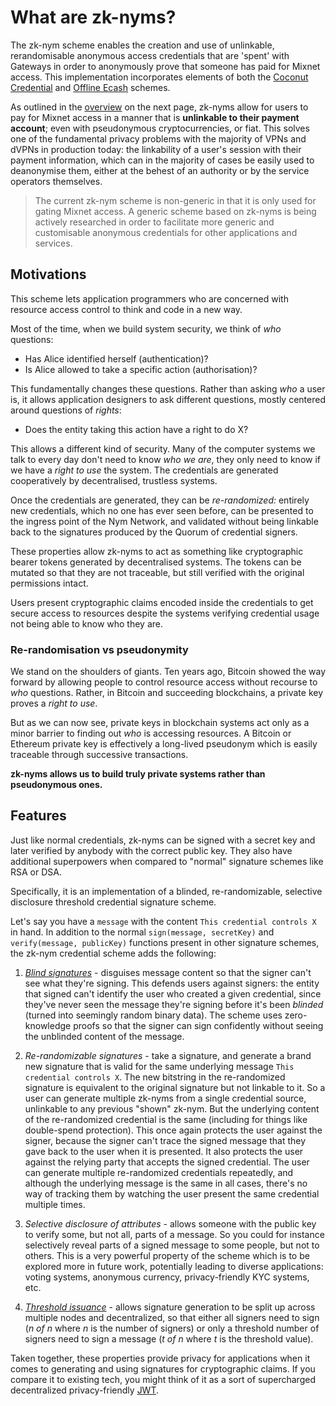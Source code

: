 # What are zk-nyms?

The zk-nym scheme enables the creation and use of unlinkable, rerandomisable anonymous access credentials that are 'spent' with Gateways in order to anonymously prove that someone has paid for Mixnet access. This implementation incorporates elements of both the [Coconut Credential](./coconut.md) and [Offline Ecash](https://arxiv.org/pdf/2303.08221) schemes.

As outlined in the [overview](./zknym-overview.md) on the next page, zk-nyms allow for users to pay for Mixnet access in a manner that is **unlinkable to their payment account**; even with pseudonymous cryptocurrencies, or fiat. This solves one of the fundamental privacy problems with the majority of VPNs and dVPNs in production today: the linkability of a user's session with their payment information, which can in the majority of cases be easily used to deanonymise them, either at the behest of an authority or by the service operators themselves.

> The current zk-nym scheme is non-generic in that it is only used for gating Mixnet access. A generic scheme based on zk-nyms is being actively researched in order to facilitate more generic and customisable anonymous credentials for other applications and services.

## Motivations
This scheme lets application programmers who are concerned with resource access control to think and code in a new way.

Most of the time, when we build system security, we think of _who_ questions:

- Has Alice identified herself (authentication)?
- Is Alice allowed to take a specific action (authorisation)?

This fundamentally changes these questions. Rather than asking _who_ a user is, it allows application designers to ask different questions, mostly centered around questions of _rights_:

- Does the entity taking this action have a right to do X?

This allows a different kind of security. Many of the computer systems we talk to every day don't need to know _who we are_, they only need to know if we have a _right to use_ the system. The credentials are generated cooperatively by decentralised, trustless systems.

Once the credentials are generated, they can be _re-randomized:_ entirely new credentials, which no one has ever seen before, can be presented to the ingress point of the Nym Network, and validated without being linkable back to the signatures produced by the Quorum of credential signers.

These properties allow zk-nyms to act as something like cryptographic bearer tokens generated by decentralised systems. The tokens can be mutated so that they are not traceable, but still verified with the original permissions intact.

Users present cryptographic claims encoded inside the credentials to get secure access to resources despite the systems verifying credential usage not being able to know who they are.

### Re-randomisation vs pseudonymity
We stand on the shoulders of giants. Ten years ago, Bitcoin showed the way forward by allowing people to control resource access without recourse to _who_ questions. Rather, in Bitcoin and succeeding blockchains, a private key proves a _right to use_.

But as we can now see, private keys in blockchain systems act only as a minor barrier to finding out _who_ is accessing resources. A Bitcoin or Ethereum private key is effectively a long-lived pseudonym which is easily traceable through successive transactions.

**zk-nyms allows us to build truly private systems rather than pseudonymous ones.**

## Features
Just like normal credentials, zk-nyms can be signed with a secret key and later verified by anybody with the correct public key. They also have additional superpowers when compared to "normal" signature schemes like RSA or DSA.

Specifically, it is an implementation of a blinded, re-randomizable, selective disclosure threshold credential signature scheme.

Let's say you have a `message` with the content `This credential controls X` in hand. In addition to the normal `sign(message, secretKey)` and `verify(message, publicKey)` functions present in other signature schemes, the zk-nym credential scheme adds the following:

1. _[Blind signatures](https://en.wikipedia.org/wiki/Blind_signature)_ - disguises message content so that the signer can't see what they're signing. This defends users against signers: the entity that signed can't identify the user who created a given credential, since they've never seen the message they're signing before it's been _blinded_ (turned into seemingly random binary data). The scheme uses zero-knowledge proofs so that the signer can sign confidently without seeing the unblinded content of the message.

2. _Re-randomizable signatures_ - take a signature, and generate a brand new signature that is valid for the same underlying message `This credential controls X`. The new bitstring in the re-randomized signature is equivalent to the original signature but not linkable to it. So a user can generate multiple zk-nyms from a single credential source, unlinkable to any previous "shown" zk-nym. But the underlying content of the re-randomized credential is the same (including for things like double-spend protection). This once again protects the user against the signer, because the signer can't trace the signed message that they gave back to the user when it is presented. It also protects the user against the relying party that accepts the signed credential. The user can generate multiple re-randomized credentials repeatedly, and although the underlying message is the same in all cases, there's no way of tracking them by watching the user present the same credential multiple times.

3. _Selective disclosure of attributes_ - allows someone with the public key to verify some, but not all, parts of a message. So you could for instance selectively reveal parts of a signed message to some people, but not to others. This is a very powerful property of the scheme which is to be explored more in future work, potentially leading to diverse applications: voting systems, anonymous currency, privacy-friendly KYC systems, etc.

4. _[Threshold issuance](https://en.wikipedia.org/wiki/Threshold_cryptosystem)_ - allows signature generation to be split up across multiple nodes and decentralized, so that either all signers need to sign (_n of n_ where _n_ is the number of signers) or only a threshold number of signers need to sign a message (_t of n_ where _t_ is the threshold value).

Taken together, these properties provide privacy for applications when it comes to generating and using signatures for cryptographic claims. If you compare it to existing tech, you might think of it as a sort of supercharged decentralized privacy-friendly [JWT](https://jwt.io/).
